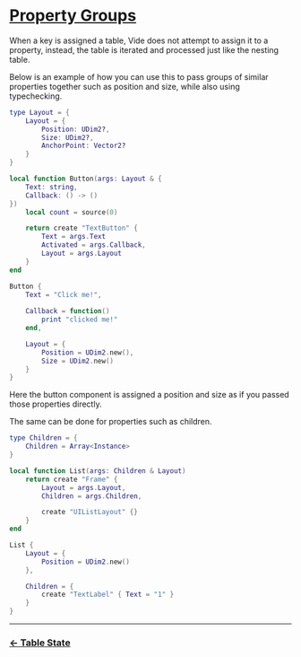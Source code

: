 # [Property Groups](./index.md)

When a key is assigned a table, Vide does not attempt to assign it to a
property, instead, the table is iterated and processed just like the nesting
table.

Below is an example of how you can use this to pass groups of similar properties
together such as position and size, while also using typechecking.

```lua
type Layout = {
    Layout = {
        Position: UDim2?,
        Size: UDim2?,
        AnchorPoint: Vector2?
    }
}

local function Button(args: Layout & {
    Text: string,
    Callback: () -> ()
})
    local count = source(0)

    return create "TextButton" {
        Text = args.Text
        Activated = args.Callback,
        Layout = args.Layout
    }
end

Button {
    Text = "Click me!",
    
    Callback = function()
        print "clicked me!"
    end,

    Layout = {
        Position = UDim2.new(),
        Size = UDim2.new()
    }
}
```

Here the button component is assigned a position and size as if you passed those
properties directly.

The same can be done for properties such as children.

```lua
type Children = {
    Children = Array<Instance>
}

local function List(args: Children & Layout)
    return create "Frame" {
        Layout = args.Layout,
        Children = args.Children,

        create "UIListLayout" {}
    }
end

List {
    Layout = {
        Position = UDim2.new()
    },

    Children = {
        create "TextLabel" { Text = "1" }
    }
}
```

--------------------------------------------------------------------------------

### [&larr; Table State](./6-table-state.md)
